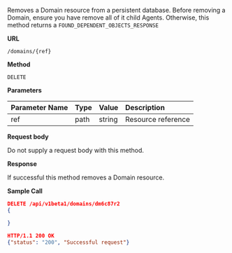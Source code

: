 Removes a Domain resource from a persistent database. Before removing
a Domain, ensure you have remove all of it child Agents. Otherwise,
this method returns a `FOUND_DEPENDENT_OBJECTS_RESPONSE`

**URL**

`/domains/{ref}`

**Method**

`DELETE`

**Parameters**

| Parameter Name | Type   | Value | Description
| ---  | :--------- |  :--------- |  :--------- |
| ref |  path | string | Resource reference|

**Request body**

Do not supply a request body with this method.

**Response**

If successful this method removes a Domain resource.

**Sample Call**

```json
DELETE /api/v1beta1/domains/dm6c87r2
{

}

HTTP/1.1 200 OK
{"status": "200", "Successful request"}
```
